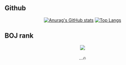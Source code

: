 
## Github
<div align = "center">
  
  [![Anurag's GitHub stats](https://github-readme-stats.vercel.app/api?username=shkisme&count_private=true&theme=material-palenight)](https://github.com/anuraghazra/github-readme-stats) 
  [![Top Langs](https://github-readme-stats.vercel.app/api/top-langs/?username=shkisme&layout=compact&theme=material-palenight&langs_count=6&count_private=false)](https://github.com/anuraghazra/github-readme-stats)
  </div>
  
## BOJ rank
<div align = "center">
  <img align="center" src="http://mazassumnida.wtf/api/v2/generate_badge?boj=shk010130">
  <br><br>
  ...🔥
</div>
